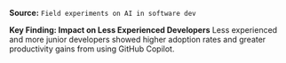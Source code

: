 **Source:** `Field experiments on AI in software dev`

**Key Finding: Impact on Less Experienced Developers**
Less experienced and more junior developers showed higher adoption rates and greater productivity gains from using GitHub Copilot.
